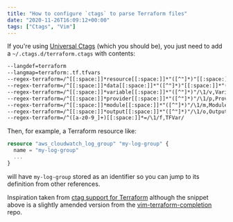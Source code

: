 ```yaml
---
title: "How to configure `ctags` to parse Terraform files"
date: "2020-11-26T16:09:12+00:00"
tags: ["Ctags", "Vim"]
---
```


If you're using [Universal Ctags](https://github.com/universal-ctags/ctags)
(which you should be), you just need to add a `~/.ctags.d/terraform.ctags` with
contents:

```txt
--langdef=terraform
--langmap=terraform:.tf.tfvars
--regex-terraform=/^[[:space:]]*resource[[:space:]]*"([^"]*)"[[:space:]]*"([^"]*)"/\2/r,Resource/
--regex-terraform=/^[[:space:]]*data[[:space:]]*"([^"]*)"[[:space:]]*"([^"]*)"/\2/d,Data/
--regex-terraform=/^[[:space:]]*variable[[:space:]]*"([^"]*)"/\1/v,Variable/
--regex-terraform=/^[[:space:]]*provider[[:space:]]*"([^"]*)"/\1/p,Provider/
--regex-terraform=/^[[:space:]]*module[[:space:]]*"([^"]*)"/\1/m,Module/
--regex-terraform=/^[[:space:]]*output[[:space:]]*"([^"]*)"/\1/o,Output/
--regex-terraform=/^([a-z0-9_]+)[[:space:]]*=/\1/f,TFVar/
```

Then, for example, a Terraform resource like:

```terraform
resource "aws_cloudwatch_log_group" "my-log-group" {
  name = "my-log-group"
  ...
}
```

will have `my-log-group` stored as an identifier so you can jump to its
definition from other references.

Inspiration taken from
[ctag support for Terraform](https://z0mbix.io/2016/09/04/ctag-support-for-terraform/)
although the snippet above is a slightly amended version from the
[vim-terraform-completion](https://github.com/juliosueiras/vim-terraform-completion/blob/master/ctags/terraform.ctags)
repo.
